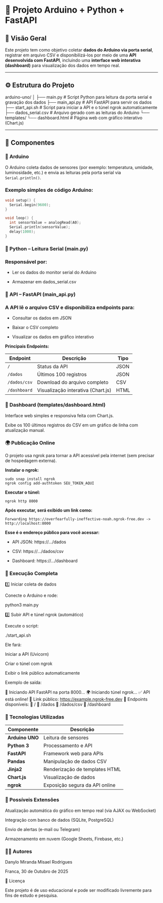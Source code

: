 # 📡 Projeto Arduino + Python + FastAPI

## 🧠 Visão Geral

Este projeto tem como objetivo coletar **dados do Arduino via porta serial**, registrar em arquivo CSV e disponibilizá-los por meio de uma **API desenvolvida com FastAPI**, incluindo uma **interface web interativa (dashboard)** para visualização dos dados em tempo real.

---

## ⚙️ Estrutura do Projeto

arduino-uno/
│
├── main.py # Script Python para leitura da porta serial e gravação dos dados
├── main_api.py # API FastAPI para servir os dados
├── start_api.sh # Script para iniciar a API e o túnel ngrok automaticamente
├── dados_serial.csv # Arquivo gerado com as leituras do Arduino
└── templates/
└── dashboard.html # Página web com gráfico interativo (Chart.js)


---

## 🧩 Componentes

### 🔸 Arduino
O Arduino coleta dados de sensores (por exemplo: temperatura, umidade, luminosidade, etc.) e envia as leituras pela porta serial via `Serial.println()`.

### Exemplo simples de código Arduino:
```cpp
void setup() {
  Serial.begin(9600);
}

void loop() {
  int sensorValue = analogRead(A0);
  Serial.println(sensorValue);
  delay(1000);
}
```

### 🔸 Python – Leitura Serial (main.py)

### Responsável por:

* Ler os dados do monitor serial do Arduino

* Armazenar em dados_serial.csv

### 🔸 API – FastAPI (main_api.py)

### A API lê o arquivo CSV e disponibiliza endpoints para:

* Consultar os dados em JSON

* Baixar o CSV completo

* Visualizar os dados em gráfico interativo

**Principais Endpoints:**

| Endpoint     | Descrição                          | Tipo |
| ------------ | ---------------------------------- | ---- |
| `/`          | Status da API                      | JSON |
| `/dados`     | Últimos 100 registros              | JSON |
| `/dados/csv` | Download do arquivo completo       | CSV  |
| `/dashboard` | Visualização interativa (Chart.js) | HTML |


### 🔸 Dashboard (templates/dashboard.html)

Interface web simples e responsiva feita com Chart.js.

Exibe os 100 últimos registros do CSV em um gráfico de linha com atualização manual.

### 🌍 Publicação Online

O projeto usa ngrok para tornar a API acessível pela internet (sem precisar de hospedagem externa).

**Instalar o ngrok:**

```
sudo snap install ngrok
ngrok config add-authtoken SEU_TOKEN_AQUI
```

**Executar o túnel:**

```
ngrok http 8000
```

**Após executar, será exibido um link como:**

```
Forwarding https://overfearfully-ineffective-noah.ngrok-free.dev -> http://localhost:8000
```

**Esse é o endereço público para você acessar:**

* API JSON: https://.../dados

* CSV: https://.../dados/csv

* Dashboard: https://.../dashboard

### 🚀 Execução Completa
1️⃣ Iniciar coleta de dados

Conecte o Arduino e rode:

python3 main.py

2️⃣ Subir API e túnel ngrok (automático)

Execute o script:

./start_api.sh


Ele fará:

Iniciar a API (Uvicorn)

Criar o túnel com ngrok

Exibir o link público automaticamente

Exemplo de saída:

🚀 Iniciando API FastAPI na porta 8000...
🌍 Iniciando túnel ngrok...
✅ API está online!
📡 Link público: https://example.ngrok-free.dev
🧩 Endpoints disponíveis:
   🔹 / 
   🔹 /dados
   🔹 /dados/csv
   🔹 /dashboard

### 🧠 Tecnologias Utilizadas

| Componente      | Descrição                      |
| --------------- | ------------------------------ |
| **Arduino UNO** | Leitura de sensores            |
| **Python 3**    | Processamento e API            |
| **FastAPI**     | Framework web para APIs        |
| **Pandas**      | Manipulação de dados CSV       |
| **Jinja2**      | Renderização de templates HTML |
| **Chart.js**    | Visualização de dados          |
| **ngrok**       | Exposição segura da API online |

### 🧪 Possíveis Extensões

Atualização automática do gráfico em tempo real (via AJAX ou WebSocket)

Integração com banco de dados (SQLite, PostgreSQL)

Envio de alertas (e-mail ou Telegram)

Armazenamento em nuvem (Google Sheets, Firebase, etc.)

### 👨‍💻 Autores

Danylo Miranda
Misael Rodrigues

Franca, 30 de Outubro de 2025

📝 Licença

Este projeto é de uso educacional e pode ser modificado livremente para fins de estudo e pesquisa.
